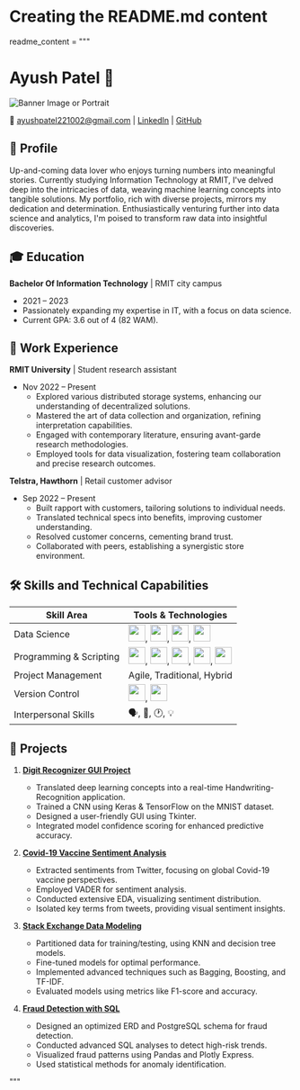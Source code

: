 # Creating the README.md content

readme_content = """
# Ayush Patel 👋

![Banner Image or Portrait](URL_TO_YOUR_IMAGE)

📧 [ayushpatel221002@gmail.com](mailto:ayushpatel221002@gmail.com) | [LinkedIn](https://linkedin.com/in/ayushkpatel) | [GitHub](https://github.com/ayushpatel2002)

## 📜 Profile

Up-and-coming data lover who enjoys turning numbers into meaningful stories. Currently studying Information Technology at RMIT, I've delved deep into the intricacies of data, weaving machine learning concepts into tangible solutions. My portfolio, rich with diverse projects, mirrors my dedication and determination. Enthusiastically venturing further into data science and analytics, I'm poised to transform raw data into insightful discoveries.

## 🎓 Education

**Bachelor Of Information Technology** | RMIT city campus
- 2021 – 2023
- Passionately expanding my expertise in IT, with a focus on data science.
- Current GPA: 3.6 out of 4 (82 WAM).

## 💼 Work Experience

**RMIT University** | Student research assistant
- Nov 2022 – Present
  - Explored various distributed storage systems, enhancing our understanding of decentralized solutions.
  - Mastered the art of data collection and organization, refining interpretation capabilities.
  - Engaged with contemporary literature, ensuring avant-garde research methodologies.
  - Employed tools for data visualization, fostering team collaboration and precise research outcomes.

**Telstra, Hawthorn** | Retail customer advisor
- Sep 2022 – Present
  - Built rapport with customers, tailoring solutions to individual needs.
  - Translated technical specs into benefits, improving customer understanding.
  - Resolved customer concerns, cementing brand trust.
  - Collaborated with peers, establishing a synergistic store environment.

## 🛠️ Skills and Technical Capabilities

| Skill Area           | Tools & Technologies                         |
|----------------------|----------------------------------------------|
| Data Science         | <img src="https://www.python.org/static/community_logos/python-logo.png" width="30">, <img src="https://www.r-project.org/logo/Rlogo.png" width="30">, <img src="https://www.mysql.com/common/logos/logo-mysql-170x115.png" width="30">, <img src="https://www.tableau.com/themes/custom/tableau_www/logo.png" width="30"> |
| Programming & Scripting | <img src="https://www.python.org/static/community_logos/python-logo.png" width="30">, <img src="https://www.oracle.com/a/ocom/img/hp11-intl-java-logo.jpg" width="30">, <img src="https://www.javascript.com/assets/images/site/icon_logo_512x512-9d4ba87f.png" width="30">, <img src="https://cdn.worldvectorlogo.com/logos/bash-1.svg" width="30">, <img src="https://docs.microsoft.com/en-us/powershell/images/generic-powershell.svg" width="30"> |
| Project Management   | Agile, Traditional, Hybrid                   |
| Version Control      | <img src="https://git-scm.com/images/logos/downloads/Git-Logo-2Color.png" width="30">, <img src="https://www.mercurial-scm.org/wiki/Logo?action=AttachFile&do=get&target=mercurial_logo_256.png" width="30"> |
| Interpersonal Skills | 🗣️, 🤝, 🕐, 💡 |




## 📁 Projects

1. **[Digit Recognizer GUI Project](https://github.com/ayushpatel2002/Handwriting-Recognition)**
   - Translated deep learning concepts into a real-time Handwriting-Recognition application.
   - Trained a CNN using Keras & TensorFlow on the MNIST dataset.
   - Designed a user-friendly GUI using Tkinter.
   - Integrated model confidence scoring for enhanced predictive accuracy.

2. **[Covid-19 Vaccine Sentiment Analysis](https://github.com/ayushpatel2002/Covid19-SentimentsDataAnalysis)**
   - Extracted sentiments from Twitter, focusing on global Covid-19 vaccine perspectives.
   - Employed VADER for sentiment analysis.
   - Conducted extensive EDA, visualizing sentiment distribution.
   - Isolated key terms from tweets, providing visual sentiment insights.

3. **[Stack Exchange Data Modeling](https://github.com/ayushpatel2002/Stack-Exchange-Data-Modeling-with-Python-Scikit-learn-)**
   - Partitioned data for training/testing, using KNN and decision tree models.
   - Fine-tuned models for optimal performance.
   - Implemented advanced techniques such as Bagging, Boosting, and TF-IDF.
   - Evaluated models using metrics like F1-score and accuracy.

4. **[Fraud Detection with SQL](https://github.com/ayushpatel2002/FraudDetectionWithSQL)**
   - Designed an optimized ERD and PostgreSQL schema for fraud detection.
   - Conducted advanced SQL analyses to detect high-risk trends.
   - Visualized fraud patterns using Pandas and Plotly Express.
   - Used statistical methods for anomaly identification.

"""
